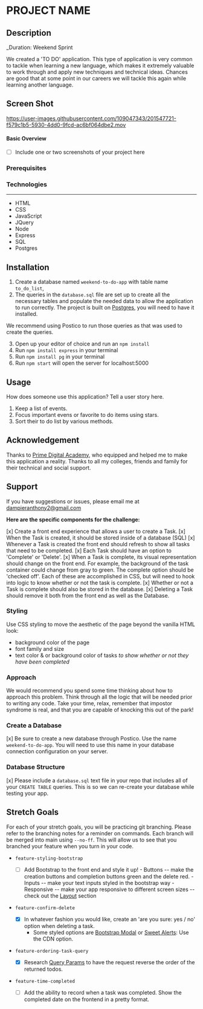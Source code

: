 # PROJECT NAME

## Description

_Duration: Weekend Sprint

We created a 'TO DO' application. This type of application is very common to tackle when learning a new language, which makes it extremely valuable to work through and apply new techniques and technical ideas. Chances are good that at some point in our careers we will tackle this again while learning another language.


## Screen Shot

https://user-images.githubusercontent.com/109047343/201547721-f579c1b5-5930-4dd0-9fcd-ac6bf064dbe2.mov

#### Basic Overview

- [ ] Include one or two screenshots of your project here

### Prerequisites

### Technologies
------------
* HTML
* CSS
* JavaScript
* JQuery
* Node
* Express
* SQL
* Postgres

## Installation

1. Create a database named `weekend-to-do-app` with table name `to_do_list`,
2. The queries in the `database.sql` file are set up to create all the necessary tables and populate the needed data to allow the application to run correctly. The project is built on [Postgres](https://www.postgresql.org/download/), you will need to have it installed. 

We recommend using Postico to run those queries as that was used to create the queries.

3. Open up your editor of choice and run an `npm install`
4. Run `npm install express` in your terminal
5. Run `npm install pg` in your terminal
7. Run `npm start` will open the server for localhost:5000

## Usage
How does someone use this application? Tell a user story here.

1. Keep a list of events.
2. Focus important evens or favorite to do items using stars.
3. Sort their to do list by various methods.

## Acknowledgement
Thanks to [Prime Digital Academy](www.primeacademy.io), who equipped and helped me to make this application a reality. Thanks to all my colleges, friends and family for their technical and social support.

## Support
If you have suggestions or issues, please email me at [dampieranthony2@gmail.com](www.google.com)

**Here are the specific components for the challenge:**

[x] Create a front end experience that allows a user to create a Task.
[x] When the Task is created, it should be stored inside of a database (SQL)
[x] Whenever a Task is created the front end should refresh to show all tasks that need to be completed.
[x] Each Task should have an option to 'Complete' or 'Delete'.
[x] When a Task is complete, its visual representation should change on the front end. For example, the background of the task container could change from gray to green. The complete option should be  'checked off'. Each of these are accomplished in CSS, but will need to hook into logic to know whether or not the task is complete.
[x] Whether or not a Task is complete should also be stored in the database.
[x] Deleting a Task should remove it both from the front end as well as the Database.

### Styling

Use CSS styling to move the aesthetic of the page beyond the vanilla HTML look:
  - background color of the page
  - font family and size
  - text color & or background color of tasks *to show whether or not they have been completed*

### Approach

We would recommend you spend some time thinking about how to approach this problem. Think through all the logic that will be needed prior to writing any code. Take your time, relax, remember that impostor syndrome is real, and that you are capable of knocking this out of the park!

### Create a Database

[x] Be sure to create a new database through Postico. Use the name `weekend-to-do-app`. You will need to use this name in your database connection configuration on your server.

### Database Structure

[x] Please include a `database.sql` text file in your repo that includes all of your `CREATE TABLE` queries. This is so we can re-create your database while testing your app.

## Stretch Goals

For each of your stretch goals, you will be practicing git branching. Please refer to the branching notes for a reminder on commands. Each branch will be merged into main using `--no-ff`. This will allow us to see that you branched your feature when you turn in your code.

- `feature-styling-bootstrap` 

    - [ ]  Add Bootstrap to the front end and style it up!
      - Buttons -- make the creation buttons and completion buttons green and the delete red.
      -  Inputs -- make your text inputs styled in the bootstrap way
      -  Responsive -- make your app responsive to different screen sizes -- check out the [Layout](https://getbootstrap.com/docs/4.1/layout/overview/) section

- `feature-confirm-delete`

    - [x]  In whatever fashion you would like, create an 'are you sure: yes / no' option when deleting a task.
        - Some styled options are [Bootstrap Modal](https://getbootstrap.com/docs/4.0/components/modal/) or [Sweet Alerts](https://sweetalert.js.org/guides/): Use the CDN option.

- `feature-ordering-task-query` 

    - [x]  Research [Query Params](https://expressjs.com/en/api.html#req.query) to have the request reverse the order of the returned todos. 
    
- `feature-time-completed` 

    - [ ]  Add the ability to record when a task was completed. Show the completed date on the frontend in a pretty format.
